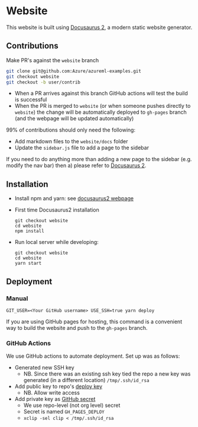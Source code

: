 # Website

This website is built using [Docusaurus 2](https://v2.docusaurus.io/), a modern static website generator.

##  Contributions

Make PR's against the `website` branch

```bash
git clone git@github.com:Azure/azureml-examples.git
git checkout website
git checkout -b user/contrib
```

- When a PR arrives against this branch GitHub actions will test the build is successful
- When the PR is merged to `website` (or when someone pushes directly to `website`)
the change will be automatically deployed to `gh-pages` branch (and the webpage will be updated automatically)

99% of contributions should only need the following:

- Add markdown files to the `website/docs` folder
- Update the `sidebar.js` file to add a page to the sidebar

If you need to do anything more than adding a new page to the sidebar (e.g.
modify the nav bar) then a) please refer to [Docusaurus 2](https://v2.docusaurus.io/).

## Installation

- Install npm and yarn: see [docusaurus2 webpage](https://v2.docusaurus.io/docs/installation)

- First time Docusaurus2 installation
    ```
    git checkout website
    cd website
    npm install
    ```

- Run local server while developing:
    ```
    git checkout website
    cd website
    yarn start
    ```

## Deployment

### Manual

```console
GIT_USER=<Your GitHub username> USE_SSH=true yarn deploy
```

If you are using GitHub pages for hosting, this command is a convenient way to build the website and push to the `gh-pages` branch.

### GitHub Actions

We use GitHub actions to automate deployment. Set up was as follows:

- Generated new SSH key
    - NB. Since there was an existing ssh key tied the repo a new key was generated (in a different location) `/tmp/.ssh/id_rsa`
- Add public key to repo's [deploy key](https://developer.github.com/v3/guides/managing-deploy-keys/)
    - NB. Allow write access
- Add private key as [GitHub secret](https://help.github.com/en/actions/configuring-and-managing-workflows/creating-and-storing-encrypted-secrets)
    - We use repo-level (not org level) secret
    - Secret is named `GH_PAGES_DEPLOY`
    - `xclip -sel clip < /tmp/.ssh/id_rsa`

